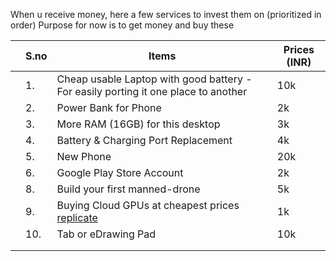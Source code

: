 When u receive money, here a few services to invest them on (prioritized in order)
Purpose for now is to get money and buy these

|     | S.no | Items                                                                              | Prices (INR) |
| --- | ---- | ---------------------------------------------------------------------------------- | ------------ |
|     | 1.   | Cheap usable Laptop with good battery - For easily porting it one place to another | 10k          |
|     | 2.   | Power Bank for Phone                                                               | 2k           |
|     | 3.   | More RAM (16GB) for this desktop                                                   | 3k           |
|     | 4.   | Battery & Charging Port Replacement                                                | 4k           |
|     | 5.   | New Phone                                                                          | 20k          |
|     | 6.   | Google Play Store Account                                                          | 2k           |
|     | 8.   | Build your first manned-drone                                                      | 5k           |
|     | 9.   | Buying Cloud GPUs at cheapest prices [replicate](https://replicate.com)            | 1k           |
|     | 10.  | Tab or eDrawing Pad                                                                | 10k          |
|     |      |                                                                                    |              |
|      |                                                                                    |              |